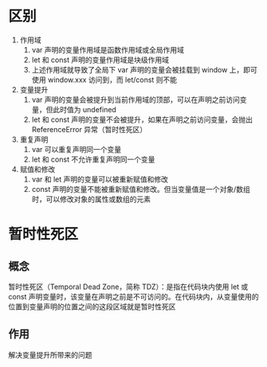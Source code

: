 # 区别

1. 作用域
   1. var 声明的变量作用域是函数作用域或全局作用域
   2. let 和 const 声明的变量作用域是块级作用域
   3. 上述作用域就导致了全局下 var 声明的变量会被挂载到 window 上，即可使用 window.xxx 访问到，而 let/const 则不能
2. 变量提升
   1. var 声明的变量会被提升到当前作用域的顶部，可以在声明之前访问变量，但此时值为 undefined
   2. let 和 const 声明的变量不会被提升，如果在声明之前访问变量，会抛出 ReferenceError 异常（暂时性死区）
3. 重复声明
   1. var 可以重复声明同一个变量
   2. let 和 const 不允许重复声明同一个变量
4. 赋值和修改
   1. var 和 let 声明的变量可以被重新赋值和修改
   2. const 声明的变量不能被重新赋值和修改。但当变量值是一个对象/数组时，可以修改对象的属性或数组的元素

# 暂时性死区

## 概念

暂时性死区（Temporal Dead Zone，简称 TDZ）：是指在代码块内使用 let 或 const 声明变量时，该变量在声明之前是不可访问的。在代码块内，从变量使用的位置到变量声明的位置之间的这段区域就是暂时性死区

## 作用

解决变量提升所带来的问题
